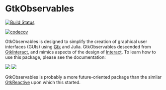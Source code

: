 # GtkObservables

[![Build Status](https://github.com/JuliaGizmos/GtkObservables.jl/actions/workflows/CI.yml/badge.svg)](https://github.com/JuliaGizmos/GtkObservables.jl/actions/workflows/CI.yml)

[![codecov](https://codecov.io/gh/JuliaGizmos/GtkObservables.jl/branch/master/graph/badge.svg)](https://codecov.io/gh/JuliaGizmos/GtkObservables.jl)

GtkObservables is designed to simplify the creation of graphical user interfaces (GUIs) using [Gtk](https://github.com/JuliaGraphics/Gtk.jl) and Julia.
GtkObservables descended from
[GtkInteract](https://github.com/jverzani/GtkInteract.jl), and mimics
aspects of the design of
[Interact](https://github.com/JuliaGizmos/Interact.jl). To learn how
to use this package, please see the documentation:

[![](https://img.shields.io/badge/docs-stable-blue.svg)](https://juliagizmos.github.io/GtkObservables.jl/stable)
[![](https://img.shields.io/badge/docs-latest-blue.svg)](https://juliagizmos.github.io/GtkObservables.jl/latest)

GtkObservables is probably a more future-oriented package than the similar [GtkReactive](https://github.com/JuliaGizmos/GtkReactive.jl) upon which this started.
